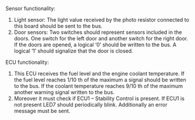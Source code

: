 Sensor functionality:
1. Light sensor: The light value received by the photo resistor connected to this board should be sent to the bus.
2. Door sensors: Two switches should represent sensors included in the doors. One switch for the left door and another switch for the right door. If the doors are opened, a logical ‘0’ should be written to the bus. A logical ‘1’ should signalize that the door is closed.

ECU functionality:
1. This ECU receives the fuel level and the engine coolant temperature. If the fuel level  reaches 1/10 th of the maximum a signal should be written to the bus. If the coolant temperature reaches 9/10 th of the maximum another warning signal written to the bus.
2. Moreover it must check if ECU1 – Stability Control is present. If ECU1 is not present LED7 should periodically blink. Additionally an error message must be sent.
